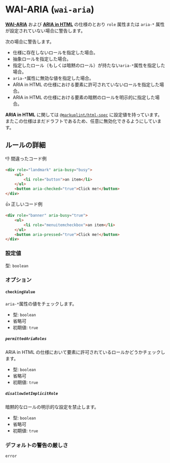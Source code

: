 # WAI-ARIA (`wai-aria`)

[**WAI-ARIA**](https://momdo.github.io/wai-aria-1.2/) および [**ARIA in HTML**](https://momdo.github.io/html-aria/) の仕様のとおり `role` 属性または `aria-*` 属性が設定されていない場合に警告します。

次の場合に警告します。

-   仕様に存在しないロールを指定した場合。
-   抽象ロールを指定した場合。
-   指定したロール（もしくは暗黙のロール）が持たない`aria-*`属性を指定した場合。
-   `aria-*`属性に無効な値を指定した場合。
-   ARIA in HTML の仕様における要素に許可されていないロールを指定した場合。
-   ARIA in HTML の仕様における要素の暗黙のロールを明示的に指定した場合。

**ARIA in HTML** に関しては [`@markuplint/html-spec`](https://github.com/markuplint/markuplint/tree/master/packages/%40markuplint/html-spec/src/aria-in-html) に設定値を持っています。またこの仕様はまだドラフトであるため、任意に無効化できるようにしています。

## ルールの詳細

👎 間違ったコード例

```html
<div role="landmark" aria-busy="busy">
	<ul>
		<li role="button">an item</li>
	</ul>
	<button aria-checked="true">Click me!</button>
</div>
```

👍 正しいコード例

```html
<div role="banner" aria-busy="true">
	<ul>
		<li role="menuitemcheckbox">an item</li>
	</ul>
	<button aria-pressed="true">Click me!</button>
</div>
```

### 設定値

型: `boolean`

### オプション

#### `checkingValue`

`aria-*`属性の値をチェックします。

-   型: `boolean`
-   省略可
-   初期値: `true`

##### `permittedAriaRoles`

ARIA in HTML の仕様において要素に許可されているロールかどうかチェックします。

-   型: `boolean`
-   省略可
-   初期値: `true`

##### `disallowSetImplicitRole`

暗黙的なロールの明示的な設定を禁止します。

-   型: `boolean`
-   省略可
-   初期値: `true`

### デフォルトの警告の厳しさ

`error`
